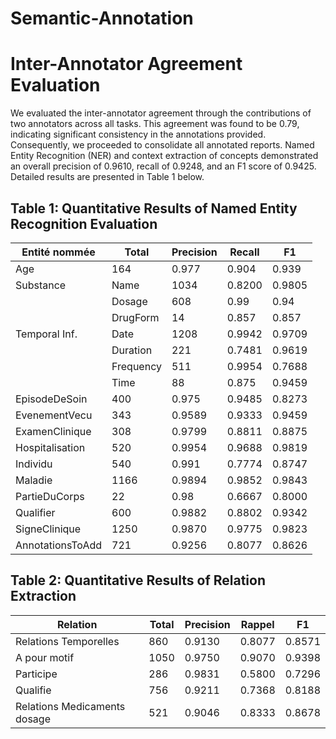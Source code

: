 # Semantic-Annotation
# Inter-Annotator Agreement Evaluation

We evaluated the inter-annotator agreement through the contributions of two annotators across all tasks. This agreement was found to be 0.79, indicating significant consistency in the annotations provided. Consequently, we proceeded to consolidate all annotated reports. Named Entity Recognition (NER) and context extraction of concepts demonstrated an overall precision of 0.9610, recall of 0.9248, and an F1 score of 0.9425. Detailed results are presented in Table 1 below.

## Table 1: Quantitative Results of Named Entity Recognition Evaluation

| Entité nommée    | Total | Precision | Recall | F1     |
|------------------|-------|-----------|--------|--------|
| Age              | 164   | 0.977     | 0.904  | 0.939  |
| Substance | Name   | 1034  | 0.8200    | 0.9805 | 0.8822 |
|                  | Dosage| 608     | 0.99     | 0.94   | 0.97   |
|                  | DrugForm | 14    | 0.857    | 0.857  | 0.857  |
| Temporal Inf.    | Date  | 1208    | 0.9942   | 0.9709 | 0.9824 |
|                  | Duration | 221   | 0.7481   | 0.9619 | 0.8417 |
|                  | Frequency | 511   | 0.9954   | 0.7688 | 0.9819 |
|                  | Time   | 88      | 0.875    | 0.9459 | 0.9091 |
| EpisodeDeSoin    | 400   | 0.975     | 0.9485 | 0.8273 |
| EvenementVecu    | 343   | 0.9589    | 0.9333 | 0.9459 |
| ExamenClinique   | 308   | 0.9799    | 0.8811 | 0.8875 |
| Hospitalisation  | 520   | 0.9954    | 0.9688 | 0.9819 |
| Individu         | 540   | 0.991     | 0.7774 | 0.8747 |
| Maladie          | 1166  | 0.9894    | 0.9852 | 0.9843 |
| PartieDuCorps    | 22    | 0.98      | 0.6667 | 0.8000 |
| Qualifier        | 600   | 0.9882    | 0.8802 | 0.9342 |
| SigneClinique    | 1250  | 0.9870    | 0.9775 | 0.9823 |
| AnnotationsToAdd | 721   | 0.9256    | 0.8077 | 0.8626 |

## Table 2: Quantitative Results of Relation Extraction

| Relation                  | Total | Precision | Rappel | F1     |
|---------------------------|-------|-----------|--------|--------|
| Relations Temporelles     | 860   | 0.9130    | 0.8077 | 0.8571 |
| A pour motif              | 1050  | 0.9750    | 0.9070 | 0.9398 |
| Participe                 | 286   | 0.9831    | 0.5800 | 0.7296 |
| Qualifie                  | 756   | 0.9211    | 0.7368 | 0.8188 |
| Relations Medicaments dosage | 521 | 0.9046    | 0.8333 | 0.8678 |

